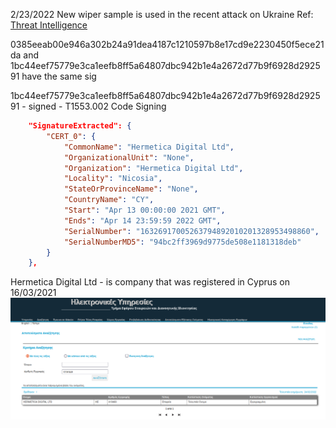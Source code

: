 2/23/2022 New wiper sample is used in the recent attack on Ukraine Ref: [Threat Intelligence](https://twitter.com/threatintel/status/1496578746014437376)

0385eeab00e946a302b24a91dea4187c1210597b8e17cd9e2230450f5ece21da and 1bc44eef75779e3ca1eefb8ff5a64807dbc942b1e4a2672d77b9f6928d292591 have the same sig

1bc44eef75779e3ca1eefb8ff5a64807dbc942b1e4a2672d77b9f6928d292591 - signed - T1553.002 Code Signing
```json
    "SignatureExtracted": {
        "CERT_0": {
            "CommonName": "Hermetica Digital Ltd",
            "OrganizationalUnit": "None",
            "Organization": "Hermetica Digital Ltd",
            "Locality": "Nicosia",
            "StateOrProvinceName": "None",
            "CountryName": "CY",
            "Start": "Apr 13 00:00:00 2021 GMT",
            "Ends": "Apr 14 23:59:59 2022 GMT",
            "SerialNumber": "16326917005263794892010201328953498860",
            "SerialNumberMD5": "94bc2ff3969d9775de508e1181318deb"
        }
    },
```

Hermetica Digital Ltd - is company that was registered in Cyprus on 16/03/2021
![](https://raw.githubusercontent.com/qeeqbox/reports/main/wiper/files/company.png)
